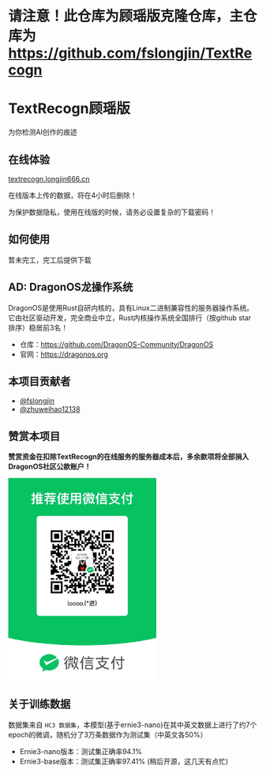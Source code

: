 # 请注意！此仓库为顾瑶版克隆仓库，主仓库为 https://github.com/fslongjin/TextRecogn

# TextRecogn顾瑶版
为你检测AI创作的痕迹

## 在线体验

[textrecogn.longjin666.cn](https://textrecogn.longjin666.cn)

在线版本上传的数据，将在4小时后删除！

为保护数据隐私，使用在线版的时候，请务必设置复杂的下载密码！

## 如何使用
暂未完工，完工后提供下载

## AD: DragonOS龙操作系统

DragonOS是使用Rust自研内核的，具有Linux二进制兼容性的服务器操作系统。它由社区驱动开发，完全商业中立，Rust内核操作系统全国排行（按github star排序）稳居前3名！

- 仓库：https://github.com/DragonOS-Community/DragonOS
- 官网：https://dragonos.org


## 本项目贡献者

- [@fslongjin](https://github.com/fslongjin)
- [@zhuweihao12138](https://github.com/zhuweihao12138)


## 赞赏本项目

**赞赏资金在扣除TextRecogn的在线服务的服务器成本后，多余款项将全部捐入DragonOS社区公款账户！**

<img src="./static/sponsor.jpg" width="300px" />



## 关于训练数据

数据集来自 `HC3 数据集`，本模型(基于ernie3-nano)在其中英文数据上进行了约7个epoch的微调，随机分了3万条数据作为测试集（中英文各50%）

- Ernie3-nano版本：测试集正确率94.1%
- Ernie3-base版本：测试集正确率97.41% (稍后开源，这几天有点忙)

